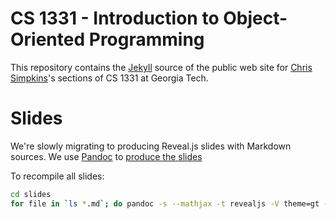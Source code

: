 # CS 1331 - Introduction to Object-Oriented Programming

This repository contains the [Jekyll](http://jekyllrb.com/) source of the public web site for [Chris Simpkins](https://github.com/csimpkins)'s sections of CS 1331 at Georgia Tech.

# Slides

We're slowly migrating to producing Reveal.js slides with Markdown sources. We use [Pandoc](http://pandoc.org/) to  [produce the slides](http://pandoc.org/README.html#producing-slide-shows-with-pandoc)

To recompile all slides:

```sh
cd slides
for file in `ls *.md`; do pandoc -s --mathjax -t revealjs -V theme=gt -V "slideNumber='c/t'" -V progress=true -o $(basename $file .md).html $file; done
```
